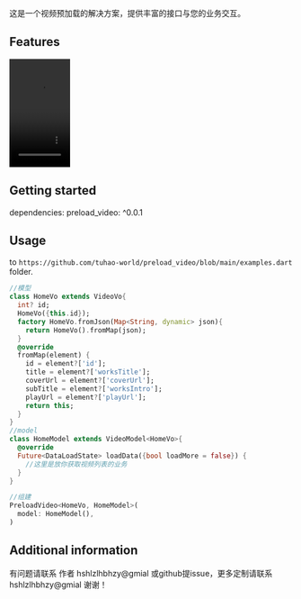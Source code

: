 <!--
This README describes the package. If you publish this package to pub.dev,
this README's contents appear on the landing page for your package.

For information about how to write a good package README, see the guide for
[writing package pages](https://dart.dev/guides/libraries/writing-package-pages).

For general information about developing packages, see the Dart guide for
[creating packages](https://dart.dev/guides/libraries/create-library-packages)
and the Flutter guide for
[developing packages and plugins](https://flutter.dev/developing-packages).
-->

这是一个视频预加载的解决方案，提供丰富的接口与您的业务交互。

## Features
<video src = "https://github.com/tuhao-world/preload_video/raw/main/51_1710127130.mp4" autoplay="true" width="108" height="192"></video>

## Getting started
dependencies:
preload_video: ^0.0.1

## Usage
to `https://github.com/tuhao-world/preload_video/blob/main/examples.dart` folder.

```dart
//模型
class HomeVo extends VideoVo{
  int? id;
  HomeVo({this.id});
  factory HomeVo.fromJson(Map<String, dynamic> json){
    return HomeVo().fromMap(json);
  }
  @override
  fromMap(element) {
    id = element?['id'];
    title = element?['worksTitle'];
    coverUrl = element?['coverUrl'];
    subTitle = element?['worksIntro'];
    playUrl = element?['playUrl'];
    return this;
  }
}
//model
class HomeModel extends VideoModel<HomeVo>{
  @override
  Future<DataLoadState> loadData({bool loadMore = false}) {
    //这里是放你获取视频列表的业务
  }
}

//组建
PreloadVideo<HomeVo, HomeModel>(
  model: HomeModel(),
)
```

## Additional information

有问题请联系 作者 hshlzlhbhzy@gmial
或github提issue，更多定制请联系 hshlzlhbhzy@gmial
谢谢！
